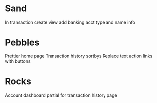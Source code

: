 ﻿# Sand
In transaction create view add banking acct type and name info

# Pebbles
Prettier home page
Transaction history sortbys
Replace text action links with buttons

# Rocks
Account dashboard partial for transaction history page